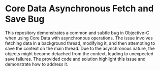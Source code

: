 # Core Data Asynchronous Fetch and Save Bug
This repository demonstrates a common and subtle bug in Objective-C when using Core Data with asynchronous operations.  The issue involves fetching data in a background thread, modifying it, and then attempting to save the context on the main thread. Due to the asynchronous nature, the objects might become detached from the context, leading to unexpected save failures. The provided code and solution highlight this issue and demonstrate how to address it.